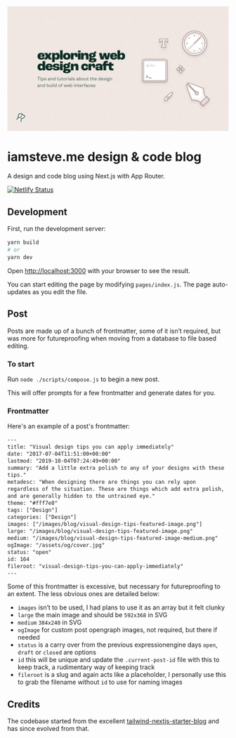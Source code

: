 ![iamsteve.me banner](/app/opengraph-image.png)

# iamsteve.me design & code blog
A design and code blog using Next.js with App Router.

[![Netlify Status](https://api.netlify.com/api/v1/badges/520edf5b-5787-4b69-a2f0-7ae1efdc3df3/deploy-status)](https://app.netlify.com/sites/iamsteve/deploys)

## Development
First, run the development server:

```bash
yarn build
# or
yarn dev
```

Open [http://localhost:3000](http://localhost:3000) with your browser to see the result.

You can start editing the page by modifying `pages/index.js`. The page auto-updates as you edit the file.

## Post
Posts are made up of a bunch of frontmatter, some of it isn’t required, but was more for futureproofing when moving from a database to file based editing.

### To start
Run `node ./scripts/compose.js` to begin a new post.

This will offer prompts for a few frontmatter and generate dates for you.

### Frontmatter
Here's an example of a post's frontmatter:

```
---
title: "Visual design tips you can apply immediately"
date: "2017-07-04T11:51:00+00:00"
lastmod: "2019-10-04T07:24:49+00:00"
summary: "Add a little extra polish to any of your designs with these tips."
metadesc: "When designing there are things you can rely upon regardless of the situation. These are things which add extra polish, and are generally hidden to the untrained eye."
theme: "#fff7e0"
tags: ["Design"]
categories: ["Design"]
images: ["/images/blog/visual-design-tips-featured-image.png"]
large: "/images/blog/visual-design-tips-featured-image.png"
medium: "/images/blog/visual-design-tips-featured-image-medium.png"
ogImage: "/assets/og/cover.jpg"
status: "open"
id: 164
fileroot: "visual-design-tips-you-can-apply-immediately"
---
```

Some of this frontmatter is excessive, but necessary for futureproofing to an extent. The less obvious ones are detailed below:

- `images` isn’t to be used, I had plans to use it as an array but it felt clunky
- `large` the main image and should be `592x368` in SVG
- `medium` `384x240` in SVG
- `ogImage` for custom post opengraph images, not required, but there if needed
- `status` is a carry over from the previous expressionengine days `open`, `draft` or `closed` are options
- `id` this will be unique and update the `.current-post-id` file with this to keep track, a rudimentary way of keeping track
- `fileroot` is a slug and again acts like a placeholder, I personally use this to grab the filename without `id` to use for naming images

## Credits
The codebase started from the excellent [tailwind-nextjs-starter-blog](https://github.com/timlrx/tailwind-nextjs-starter-blog) and has since evolved from that.
